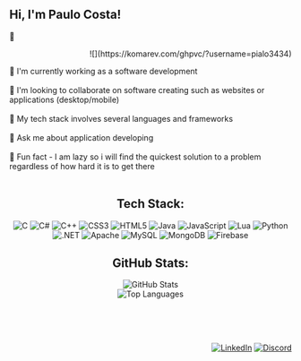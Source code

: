 <h2 align="left"> Hi, I'm Paulo Costa!</h2> 👋 <p align="right">![](https://komarev.com/ghpvc/?username=pialo3434)</p>




📌 I'm currently working as a software development <br><br>📌 I'm looking to collaborate on software creating such as websites or applications (desktop/mobile) <br><br>📌 My tech stack involves several languages and frameworks <br><br>📌 Ask me about application developing <br><br>📌 Fun fact - I am lazy so i will find the quickest solution to a problem regardless of how hard it is to get there <br><br> 

<div align="center">
  <h2>Tech Stack:</h2>
</div>

<p align="center">
  <img src="https://img.shields.io/badge/c-%2300599C.svg?style=for-the-badge&logo=c&logoColor=white&color=171B22" alt="C">
  <img src="https://img.shields.io/badge/c%23-%23239120.svg?style=for-the-badge&logo=c-sharp&logoColor=white&color=171B22" alt="C#">
  <img src="https://img.shields.io/badge/c++-%2300599C.svg?style=for-the-badge&logo=c%2B%2B&logoColor=white&color=171B22" alt="C++">
  <img src="https://img.shields.io/badge/css3-%231572B6.svg?style=for-the-badge&logo=css3&logoColor=white&color=171B22" alt="CSS3">
  <img src="https://img.shields.io/badge/html5-%23E34F26.svg?style=for-the-badge&logo=html5&logoColor=white&color=171B22" alt="HTML5">
  <img src="https://img.shields.io/badge/java-%23ED8B00.svg?style=for-the-badge&logo=java&logoColor=white&color=171B22" alt="Java">
  <img src="https://img.shields.io/badge/javascript-%23323330.svg?style=for-the-badge&logo=javascript&logoColor=%23F7DF1E&color=171B22" alt="JavaScript">
  <img src="https://img.shields.io/badge/lua-%232C2D72.svg?style=for-the-badge&logo=lua&logoColor=white&color=171B22" alt="Lua">
  <img src="https://img.shields.io/badge/python-3670A0?style=for-the-badge&logo=python&logoColor=ffdd54&color=171B22" alt="Python">
  <img src="https://img.shields.io/badge/.NET-5C2D91?style=for-the-badge&logo=.net&logoColor=white&color=171B22" alt=".NET">
  <img src="https://img.shields.io/badge/apache-%23D42029.svg?style=for-the-badge&logo=apache&logoColor=white&color=171B22" alt="Apache">
  <img src="https://img.shields.io/badge/mysql-%2300f.svg?style=for-the-badge&logo=mysql&logoColor=white&color=171B22" alt="MySQL">
  <img src="https://img.shields.io/badge/MongoDB-%234ea94b.svg?style=for-the-badge&logo=mongodb&logoColor=white&color=171B22" alt="MongoDB">
  <img src="https://img.shields.io/badge/firebase-%23039BE5.svg?style=for-the-badge&logo=firebase&color=171B22" alt="Firebase">
</p>

<div align="center">
  <h2>GitHub Stats:</h2>
  <img src="https://github-readme-stats.vercel.app/api?username=pialo3434&theme=blueberry&hide_border=false&include_all_commits=false&count_private=false" alt="GitHub Stats"><br>
  <img src="https://github-readme-stats.vercel.app/api/top-langs/?username=pialo3434&theme=blueberry&hide_border=false&include_all_commits=false&count_private=false&layout=compact" alt="Top Languages">
</div>

<br><br><br> <!-- Adding space above badges -->

<p align="right">
    <a href="https://www.linkedin.com/in/paulo-costa-b65ba9188/" target="_blank"><img src="https://img.shields.io/badge/LinkedIn-%230077B5.svg?logo=linkedin&logoColor=white" alt="LinkedIn"></a>
    <a href="https://discord.gg/4kbWHbt8R5" target="_blank"><img src="https://img.shields.io/badge/Discord-%237289DA.svg?logo=discord&logoColor=white" alt="Discord"></a>
</p>


